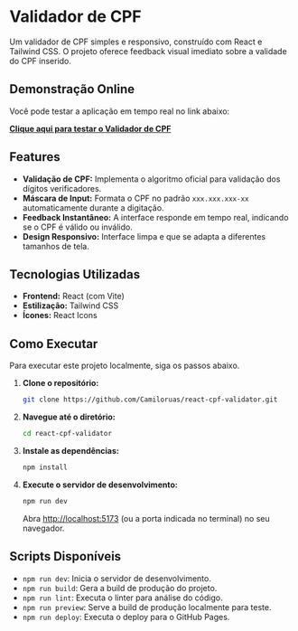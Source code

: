 # Validador de CPF

Um validador de CPF simples e responsivo, construído com React e Tailwind CSS. O projeto oferece feedback visual imediato sobre a validade do CPF inserido.

## Demonstração Online

Você pode testar a aplicação em tempo real no link abaixo:

[**Clique aqui para testar o Validador de CPF**](https://camiloruas.github.io/react-cpf-validator/)

## Features

- **Validação de CPF:** Implementa o algoritmo oficial para validação dos dígitos verificadores.
- **Máscara de Input:** Formata o CPF no padrão `xxx.xxx.xxx-xx` automaticamente durante a digitação.
- **Feedback Instantâneo:** A interface responde em tempo real, indicando se o CPF é válido ou inválido.
- **Design Responsivo:** Interface limpa e que se adapta a diferentes tamanhos de tela.

## Tecnologias Utilizadas

- **Frontend:** React (com Vite)
- **Estilização:** Tailwind CSS
- **Ícones:** React Icons

## Como Executar

Para executar este projeto localmente, siga os passos abaixo.

1.  **Clone o repositório:**

    ```bash
    git clone https://github.com/Camiloruas/react-cpf-validator.git
    ```

2.  **Navegue até o diretório:**

    ```bash
    cd react-cpf-validator
    ```

3.  **Instale as dependências:**

    ```bash
    npm install
    ```

4.  **Execute o servidor de desenvolvimento:**
    ```bash
    npm run dev
    ```
    Abra [http://localhost:5173](http://localhost:5173) (ou a porta indicada no terminal) no seu navegador.

## Scripts Disponíveis

- `npm run dev`: Inicia o servidor de desenvolvimento.
- `npm run build`: Gera a build de produção do projeto.
- `npm run lint`: Executa o linter para análise do código.
- `npm run preview`: Serve a build de produção localmente para teste.
- `npm run deploy`: Executa o deploy para o GitHub Pages.